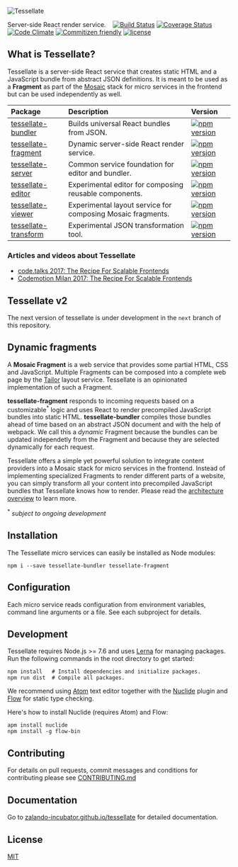 ![Tessellate](https://media.github.bus.zalan.do/user/115/files/7af8ba6e-91f8-11e6-854d-0e3ce4d4a3e0)

Server-side React render service. &nbsp;&nbsp; [![Build Status](https://travis-ci.org/zalando-incubator/tessellate.svg?branch=master)](https://travis-ci.org/zalando-incubator/tessellate) [![Coverage Status](https://coveralls.io/repos/github/zalando-incubator/tessellate/badge.svg?branch=master)](https://coveralls.io/github/zalando-incubator/tessellate?branch=master) [![Code Climate](https://codeclimate.com/github/zalando-incubator/tessellate/badges/gpa.svg)](https://codeclimate.com/github/zalando-incubator/tessellate) [![Commitizen friendly](https://img.shields.io/badge/commitizen-friendly-brightgreen.svg)](http://commitizen.github.io/cz-cli/) [![license](https://img.shields.io/github/license/zalando-incubator/tessellate.svg)]()

## What is Tessellate?

Tessellate is a server-side React service that creates static HTML and a JavaScript bundle from abstract JSON definitions. It is meant to be used as a **Fragment** as part of the [Mosaic](https://www.mosaic9.org) stack for micro services in the frontend but can be used independently as well.

|Package                                              |Description                                                        |Version|
|:----------------------------------------------------|:------------------------------------------------------------------|:-----------------------------------------------------------------------------------------------------------------|
|[tessellate-bundler](packages/tessellate-bundler)    |Builds universal React bundles from JSON.                          |[![npm version](https://badge.fury.io/js/tessellate-bundler.svg)](https://badge.fury.io/js/tessellate-bundler)    |
|[tessellate-fragment](packages/tessellate-fragment)  |Dynamic server-side React render service.                          |[![npm version](https://badge.fury.io/js/tessellate-fragment.svg)](https://badge.fury.io/js/tessellate-fragment)  |
|[tessellate-server](packages/tessellate-server)     |Common service foundation for editor and bundler.                  |[![npm version](https://badge.fury.io/js/tessellate-server.svg)](https://badge.fury.io/js/tessellate-server)      |
|[tessellate-editor](packages/tessellate-editor)      |Experimental editor for composing reusable components.             |[![npm version](https://badge.fury.io/js/tessellate-editor.svg)](https://badge.fury.io/js/tessellate-editor)      |
|[tessellate-viewer](packages/tessellate-viewer)      |Experimental layout service for composing Mosaic fragments.        |[![npm version](https://badge.fury.io/js/tessellate-viewer.svg)](https://badge.fury.io/js/tessellate-viewer)      |
|[tessellate-transform](packages/tessellate-transform)|Experimental JSON transformation tool.                             |[![npm version](https://badge.fury.io/js/tessellate-transform.svg)](https://badge.fury.io/js/tessellate-transform)|

### Articles and videos about Tessellate

* [code.talks 2017: The Recipe For Scalable Frontends](https://www.youtube.com/watch?v=m32EdvitXy4)
* [Codemotion Milan 2017: The Recipe For Scalable Frontends](https://www.youtube.com/watch?v=FdJ_-4v2CzE)

## Tessellate v2

The next version of tessellate is under development in the `next` branch of this repository.

## Dynamic fragments

A **Mosaic Fragment** is a web service that provides some partial HTML, CSS and JavaScript. Multiple Fragments can be composed into a complete web page by the [Tailor](https://github.com/zalando/tailor) layout service. Tessellate is an opinionated implementation of such a Fragment.

**tessellate-fragment** responds to incoming requests based on a customizable<sup>*</sup> logic and uses React to render precompiled JavaScript bundles into static HTML. **tessellate-bundler** compiles those bundles ahead of time based on an abstract JSON document and with the help of webpack. We call this a *dynamic* Fragment because the bundles can be updated independetly from the Fragment and because they are selected dynamically for each request.

Tessellate offers a simple yet powerful solution to integrate content providers into a Mosaic stack for micro services in the frontend. Instead of implementing specialized Fragments to render different parts of a website, you can simply transform all your content into precompiled JavaScript bundles that Tessellate knows how to render. Please read the [architecture overview](https://zalando-incubator.github.io/tessellate/Architecture.html) to learn more.

<sup>*</sup> *subject to ongoing development*

## Installation

The Tessellate micro services can easily be installed as Node modules:

```
npm i --save tessellate-bundler tessellate-fragment
```

## Configuration

Each micro service reads configuration from environment variables, command line arguments or a file. See each subproject for details.

## Development

Tessellate requires Node.js >= 7.6 and uses [Lerna](https://github.com/lerna/lerna) for managing packages. Run the following commands in the root directory to get started:

```
npm install   # Install dependencies and initialize packages.
npm run dist  # Compile all packages.
```

We recommend using [Atom](https://atom.io) text editor together with the [Nuclide](https://nuclide.io) plugin and [Flow](https://flowtype.org) for static type checking.

Here's how to install Nuclide (requires Atom) and Flow:

```
apm install nuclide
npm install -g flow-bin
```

## Contributing

For details on pull requests, commit messages and conditions for contributing please see [CONTRIBUTING.md](CONTRIBUTING.md)

## Documentation

Go to [zalando-incubator.github.io/tessellate](https://zalando-incubator.github.io/tessellate) for detailed documentation.

## License

[MIT](LICENSE)
